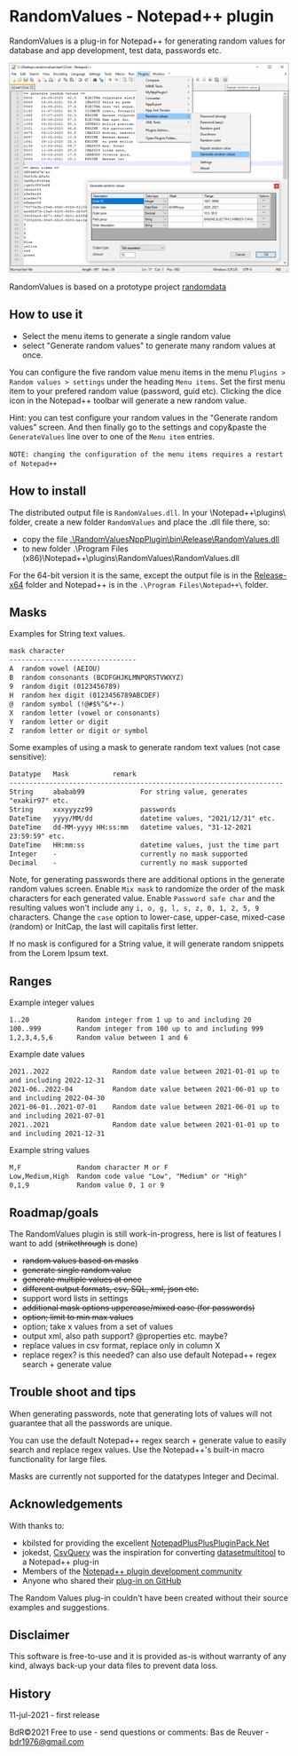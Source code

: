 RandomValues - Notepad++ plugin
===============================

RandomValues is a plug-in for Notepad++ for generating random values for database and app development, test data, passwords etc.

![preview screenshot](/randomvalues_preview.png?raw=true "RandomValues plug-in preview")

RandomValues is based on a prototype project [randomdata](http://bdrgames.nl/homepage/files/randomdata.html)

How to use it
-------------

* Select the menu items to generate a single random value
* select "Generate random values" to generate many random values at once.

You can configure the five random value menu items in the menu `Plugins > Random values > settings` under the heading `Menu items`.
Set the first menu item to your prefered random value (password, guid etc).
Clicking the dice icon in the Notepad++ toolbar will generate a new random value.

Hint: you can test configure your random values in the "Generate random values" screen.
And then finally go to the settings and copy&paste the `GenerateValues` line over to one of the `Menu item` entries.

`NOTE: changing the configuration of the menu items requires a restart of Notepad++`

How to install
--------------
The distributed output file is `RandomValues.dll`. In your \Notepad++\plugins\ folder,
create a new folder `RandomValues` and place the .dll file there, so:

* copy the file [.\RandomValuesNppPlugin\bin\Release\RandomValues.dll](/RandomValuesNppPlugin/bin/Release/)
* to new folder .\Program Files (x86)\Notepad++\plugins\RandomValues\RandomValues.dll

For the 64-bit version it is the same, except the output file is in the
[Release-x64](/RandomValuesNppPlugin/bin/Release-x64/) folder and Notepad++ is
in the `.\Program Files\Notepad++\` folder.

Masks
----------

Examples for String text values.

    mask character
    --------------------------------
    A  random vowel (AEIOU)
    B  random consonants (BCDFGHJKLMNPQRSTVWXYZ)
    9  random digit (0123456789)
    H  random hex digit (0123456789ABCDEF)
    @  random symbol (!@#$%^&*+-)
    X  random letter (vowel or consonants)
    Y  random letter or digit
    Z  random letter or digit or symbol

Some examples of using a mask to generate random text values (not case sensitive):

    Datatype   Mask           remark
    ---------------------------------------------------------------------
    String     ababab99              For string value, generates "exakir97" etc.
    String     xxxyyyzz99            passwords
    DateTime   yyyy/MM/dd            datetime values, "2021/12/31" etc.
    DateTime   dd-MM-yyyy HH:ss:mm   datetime values, "31-12-2021 23:59:59" etc.
    DateTime   HH:mm:ss              datetime values, just the time part
    Integer    -                     currently no mask supported
    Decimal    -                     currently no mask supported

Note, for generating passwords there are additional options in the generate random values screen.
Enable `Mix mask` to randomize the order of the mask characters for each generated value.
Enable `Password safe char` and the resulting values won't include any `i, o, g, l, s, z, 0, 1, 2, 5, 9` characters.
Change the `case` option to lower-case, upper-case, mixed-case (random) or InitCap, the last will capitalis first letter.

If no mask is configured for a String value, it will generate random snippets from the Lorem Ipsum text.

Ranges
------
Example integer values 

    1..20            Random integer from 1 up to and including 20
    100..999         Random integer from 100 up to and including 999
    1,2,3,4,5,6      Random value between 1 and 6

Example date values

    2021..2022                Random date value between 2021-01-01 up to and including 2022-12-31
    2021-06..2022-04          Random date value between 2021-06-01 up to and including 2022-04-30
    2021-06-01..2021-07-01    Random date value between 2021-06-01 up to and including 2021-07-01
    2021..2021                Random date value between 2021-01-01 up to and including 2021-12-31

Example string values

    M,F              Random character M or F
    Low,Medium,High  Random code value "Low", "Medium" or "High"
    0,1,9            Random value 0, 1 or 9

Roadmap/goals
-------------
The RandomValues plugin is still work-in-progress, here is list of features I want to add (~~strikethrough~~ is done)

* ~~random values based on masks~~
* ~~generate single random value~~
* ~~generate multiple values at once~~
* ~~different output formats, csv, SQL, xml, json etc.~~
* support word lists in settings
* ~~additional mask options uppercase/mixed case (for passwords)~~
* ~~option; limit to min max values~~
* option; take x values from a set of values
* output xml, also path support? @properties etc. maybe?
* replace values in csv format, replace only in column X
* replace regex? is this needed? can also use default Notepad++ regex search + generate value

Trouble shoot and tips
----------------------
When generating passwords, note that generating lots of values will not guarantee that all the passwords are unique.

You can use the default Notepad++ regex search + generate value to easily search and replace regex values.
Use the Notepad++'s built-in macro functionality for large files.

Masks are currently not supported for the datatypes Integer and Decimal.

Acknowledgements
----------------
With thanks to:

* kbilsted for providing the excellent
[NotepadPlusPlusPluginPack.Net](https://github.com/kbilsted/NotepadPlusPlusPluginPack.Net)
* jokedst, [CsvQuery](https://github.com/jokedst/CsvQuery) was the inspiration for converting [datasetmultitool](https://github.com/BdR76/datasetmultitool) to a Notepad++ plug-in
* Members of the [Notepad++ plugin development community](https://community.notepad-plus-plus.org/category/5/plugin-development)
* Anyone who shared their [plug-in on GitHub](https://github.com/search?l=C%23&o=desc&q=notepad%2B%2B+plug&s=stars&type=Repositories)

The Random Values plug-in couldn't have been created without their source examples and suggestions.

Disclaimer
----------
This software is free-to-use and it is provided as-is without warranty of any kind,
always back-up your data files to prevent data loss.

History
-------
11-jul-2021 - first release

BdR©2021 Free to use - send questions or comments: Bas de Reuver - bdr1976@gmail.com

